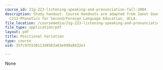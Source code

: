 ```yaml
---
course_id: 21g-223-listening-speaking-and-pronunciation-fall-2004
description: Study handout. Course Handouts are adapted from Janet Goodwin's AP&TESL
  C213-Phonetics for Second/Foreign Language Education, UCLA.
file_location: /coursemedia/21g-223-listening-speaking-and-pronunciation-fall-2004/35fc975530113d8563a03e998a8432e1_MIT21G_223F04_positional.pdf
file_type: application/pdf
layout: pdf
title: Positional Variation
type: course
uid: 35fc975530113d8563a03e998a8432e1

---
```

None